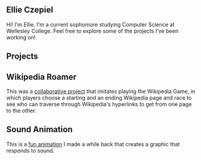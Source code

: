 ## Ellie Czepiel
Hi!  I'm Ellie.  I'm a current sophomore studying Computer Science at Wellesley College.  Feel free to explore some of the projects I've been working on!

## Projects

## Wikipedia Roamer
This was a [collaborative project](https://eczeps.github.io/WikipediaRoamer/) that imitates playing the Wikipedia Game, in which players choose a starting and an ending Wikipedia page and race to see who can traverse through Wikipedia's hyperlinks to get from one page to the other.

## Sound Animation
This is a [fun animation](https://eczeps.github.io/sound_animation/) I made a while back that creates a graphic that responds to sound.
